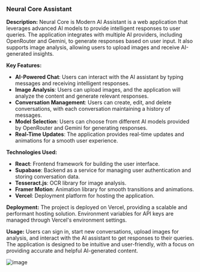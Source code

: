 ### Neural Core Assistant

**Description:**
Neural Core is Modern AI Assistant is a web application that leverages advanced AI models to provide intelligent responses to user queries. The application integrates with multiple AI providers, including OpenRouter and Gemini, to generate responses based on user input. It also supports image analysis, allowing users to upload images and receive AI-generated insights.

**Key Features:**
- **AI-Powered Chat**: Users can interact with the AI assistant by typing messages and receiving intelligent responses.
- **Image Analysis**: Users can upload images, and the application will analyze the content and generate relevant responses.
- **Conversation Management**: Users can create, edit, and delete conversations, with each conversation maintaining a history of messages.
- **Model Selection**: Users can choose from different AI models provided by OpenRouter and Gemini for generating responses.
- **Real-Time Updates**: The application provides real-time updates and animations for a smooth user experience.

**Technologies Used:**
- **React**: Frontend framework for building the user interface.
- **Supabase**: Backend as a service for managing user authentication and storing conversation data.
- **Tesseract.js**: OCR library for image analysis.
- **Framer Motion**: Animation library for smooth transitions and animations.
- **Vercel**: Deployment platform for hosting the application.

**Deployment:**
The project is deployed on Vercel, providing a scalable and performant hosting solution. Environment variables for API keys are managed through Vercel's environment settings.

**Usage:**
Users can sign in, start new conversations, upload images for analysis, and interact with the AI assistant to get responses to their queries. The application is designed to be intuitive and user-friendly, with a focus on providing accurate and helpful AI-generated content.

![image](https://github.com/user-attachments/assets/9d20e10f-5c35-4b9a-bfec-37c3237e3592)
